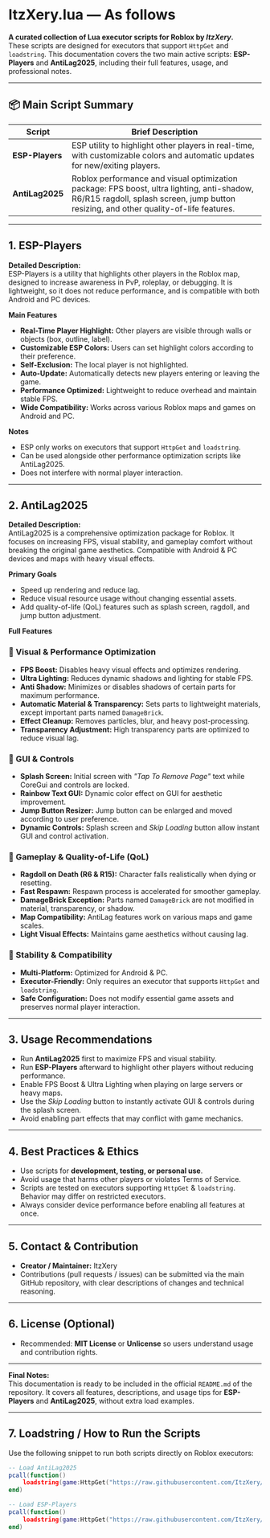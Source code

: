 # ItzXery.lua — As follows

**A curated collection of Lua executor scripts for Roblox by _ItzXery_.**  
These scripts are designed for executors that support `HttpGet` and `loadstring`. This documentation covers the two main active scripts: **ESP-Players** and **AntiLag2025**, including their full features, usage, and professional notes.

---

## 📦 Main Script Summary

| Script            | Brief Description                                                                 |
|------------------|---------------------------------------------------------------------------------|
| **ESP-Players**   | ESP utility to highlight other players in real-time, with customizable colors and automatic updates for new/exiting players. |
| **AntiLag2025**   | Roblox performance and visual optimization package: FPS boost, ultra lighting, anti-shadow, R6/R15 ragdoll, splash screen, jump button resizing, and other quality-of-life features. |

---

## 1. ESP-Players

**Detailed Description:**  
ESP-Players is a utility that highlights other players in the Roblox map, designed to increase awareness in PvP, roleplay, or debugging. It is lightweight, so it does not reduce performance, and is compatible with both Android and PC devices.

**Main Features**
- **Real-Time Player Highlight:** Other players are visible through walls or objects (box, outline, label).  
- **Customizable ESP Colors:** Users can set highlight colors according to their preference.  
- **Self-Exclusion:** The local player is not highlighted.  
- **Auto-Update:** Automatically detects new players entering or leaving the game.  
- **Performance Optimized:** Lightweight to reduce overhead and maintain stable FPS.  
- **Wide Compatibility:** Works across various Roblox maps and games on Android and PC.

**Notes**
- ESP only works on executors that support `HttpGet` and `loadstring`.  
- Can be used alongside other performance optimization scripts like AntiLag2025.  
- Does not interfere with normal player interaction.

---

## 2. AntiLag2025

**Detailed Description:**  
AntiLag2025 is a comprehensive optimization package for Roblox. It focuses on increasing FPS, visual stability, and gameplay comfort without breaking the original game aesthetics. Compatible with Android & PC devices and maps with heavy visual effects.

**Primary Goals**
- Speed up rendering and reduce lag.  
- Reduce visual resource usage without changing essential assets.  
- Add quality-of-life (QoL) features such as splash screen, ragdoll, and jump button adjustment.

**Full Features**

### 🔹 Visual & Performance Optimization
- **FPS Boost:** Disables heavy visual effects and optimizes rendering.  
- **Ultra Lighting:** Reduces dynamic shadows and lighting for stable FPS.  
- **Anti Shadow:** Minimizes or disables shadows of certain parts for maximum performance.  
- **Automatic Material & Transparency:** Sets parts to lightweight materials, except important parts named `DamageBrick`.  
- **Effect Cleanup:** Removes particles, blur, and heavy post-processing.  
- **Transparency Adjustment:** High transparency parts are optimized to reduce visual lag.

### 🔹 GUI & Controls
- **Splash Screen:** Initial screen with *"Tap To Remove Page"* text while CoreGui and controls are locked.  
- **Rainbow Text GUI:** Dynamic color effect on GUI for aesthetic improvement.  
- **Jump Button Resizer:** Jump button can be enlarged and moved according to user preference.  
- **Dynamic Controls:** Splash screen and *Skip Loading* button allow instant GUI and control activation.

### 🔹 Gameplay & Quality-of-Life (QoL)
- **Ragdoll on Death (R6 & R15):** Character falls realistically when dying or resetting.  
- **Fast Respawn:** Respawn process is accelerated for smoother gameplay.  
- **DamageBrick Exception:** Parts named `DamageBrick` are not modified in material, transparency, or shadow.  
- **Map Compatibility:** AntiLag features work on various maps and game scales.  
- **Light Visual Effects:** Maintains game aesthetics without causing lag.

### 🔹 Stability & Compatibility
- **Multi-Platform:** Optimized for Android & PC.  
- **Executor-Friendly:** Only requires an executor that supports `HttpGet` and `loadstring`.  
- **Safe Configuration:** Does not modify essential game assets and preserves normal player interaction.

---

## 3. Usage Recommendations

- Run **AntiLag2025** first to maximize FPS and visual stability.  
- Run **ESP-Players** afterward to highlight other players without reducing performance.  
- Enable FPS Boost & Ultra Lighting when playing on large servers or heavy maps.  
- Use the *Skip Loading* button to instantly activate GUI & controls during the splash screen.  
- Avoid enabling part effects that may conflict with game mechanics.

---

## 4. Best Practices & Ethics

- Use scripts for **development, testing, or personal use**.  
- Avoid usage that harms other players or violates Terms of Service.  
- Scripts are tested on executors supporting `HttpGet` & `loadstring`. Behavior may differ on restricted executors.  
- Always consider device performance before enabling all features at once.

---

## 5. Contact & Contribution

- **Creator / Maintainer:** ItzXery  
- Contributions (pull requests / issues) can be submitted via the main GitHub repository, with clear descriptions of changes and technical reasoning.

---

## 6. License (Optional)

- Recommended: **MIT License** or **Unlicense** so users understand usage and contribution rights.

---

**Final Notes:**  
This documentation is ready to be included in the official `README.md` of the repository. It covers all features, descriptions, and usage tips for **ESP-Players** and **AntiLag2025**, without extra load examples.

---

## 7. Loadstring / How to Run the Scripts

Use the following snippet to run both scripts directly on Roblox executors:

```lua
-- Load AntiLag2025
pcall(function()
    loadstring(game:HttpGet("https://raw.githubusercontent.com/ItzXery/ItzXery.lua/main/AntiLag-ItzXery.lua"))()
end)

-- Load ESP-Players
pcall(function()
    loadstring(game:HttpGet("https://raw.githubusercontent.com/ItzXery/ItzXery.lua/main/Esp-Players.lua"))()
end)
